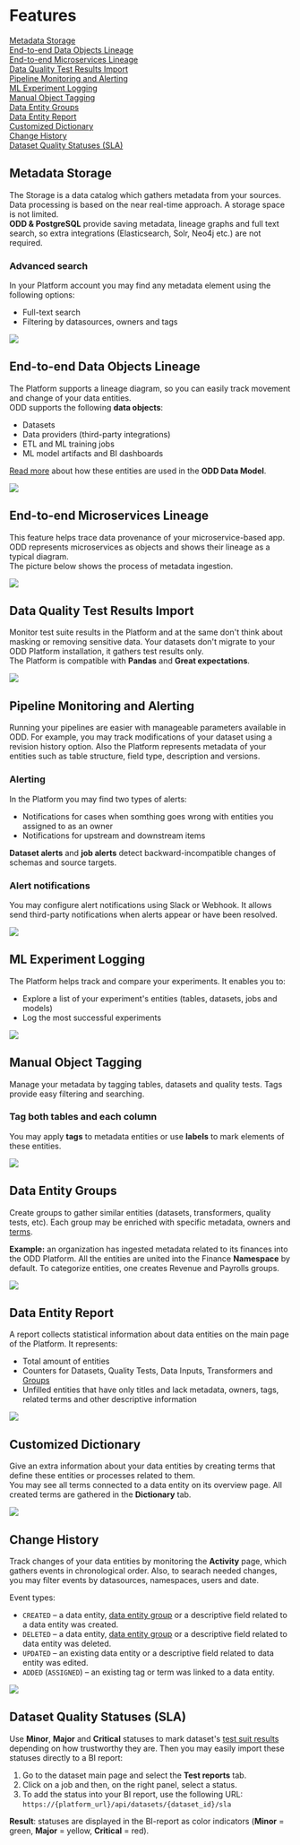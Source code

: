 # Features
[Metadata Storage](#metadata-storage) \
[End-to-end Data Objects Lineage](#end-to-end-data-objects-lineage) \
[End-to-end Microservices Lineage](#end-to-end-microservices-lineage) \
[Data Quality Test Results Import](#data-quality-test-results-import) \
[Pipeline Monitoring and Alerting](#pipeline-monitoring-and-alerting) \
[ML Experiment Logging](#ml-experiment-logging) \
[Manual Object Tagging](#manual-object-tagging) \
[Data Entity Groups](#data-entity-groups) \
[Data Entity Report](#data-entity-report) \
[Customized Dictionary](#customized-dictionary) \
[Change History](#change-history) \
[Dataset Quality Statuses (SLA)](#dataset-quality-statuses-sla) 

## Metadata Storage 
The Storage is a data catalog which gathers metadata from your sources. Data processing is based on the near real-time approach.  A storage space is not limited. \
**ODD & PostgreSQL** provide saving metadata, lineage graphs and full text search, so extra integrations (Elasticsearch, Solr, Neo4j etc.) are not required.   
### Advanced search 
In your Platform account you may find any metadata element using the following options:
* Full-text search 
* Filtering by datasources, owners and tags

![](.gitbook/img/storage.gif)

## End-to-end Data Objects Lineage
The Platform supports a lineage diagram, so you can easily track movement and change of your data entities. \
ODD supports the following **data objects**: 
* Datasets
* Data providers (third-party integrations)
* ETL and ML training jobs
* ML model artifacts and BI dashboards

[Read more](https://github.com/opendatadiscovery/opendatadiscovery-specification/blob/main/specification/specification.md#data-model-specification) about how these entities are used in the **ODD Data Model**.

![](.gitbook/img/lineage.gif)

## End-to-end Microservices Lineage 
This feature helps trace data provenance of your microservice-based app. ODD represents microservices as objects and shows their lineage as a typical diagram. \
The picture below shows the process of metadata ingestion.

![](.gitbook/img/microservices_lineage.png)

## Data Quality Test Results Import
Monitor test suite results in the Platform and at the same don't think about masking or removing sensitive data. Your datasets don't migrate to your ODD Platform installation, it gathers test results only. \
The Platform is compatible with **Pandas** and **Great expectations**.

![](.gitbook/img/dqtest.gif)

## Pipeline Monitoring and Alerting 
Running your pipelines are easier with manageable parameters available in ODD. For example, you may track modifications of your dataset using a revision history option. Also the Platform represents metadata of your entities such as table structure, field type, description and versions.
### Alerting 
In the Platform you may find two types of alerts: 
* Notifications for cases when somthing goes wrong with entities you assigned to as an owner
* Notifications for upstream and downstream items

**Dataset alerts** and **job alerts** detect backward-incompatible changes of schemas and source targets.

### Alert notifications
You may configure alert notifications using Slack or Webhook. It allows send third-party notifications when alerts appear or have been resolved.    

![](.gitbook/img/alerting.gif)

## ML Experiment Logging 
The Platform helps track and compare your experiments. It enables you to:
* Explore a list of your experiment's entities (tables, datasets, jobs and models)
* Log the most successful experiments

![](.gitbook/img/logging.gif)

## Manual Object Tagging 
Manage your metadata by tagging tables, datasets and quality tests. Tags provide easy filtering and searching.

### Tag both tables and each column
You may apply **tags** to metadata entities or use **labels** to mark elements of these entities.

![](.gitbook/img/tagging.gif)

## Data Entity Groups
Create groups to gather similar entities (datasets, transformers, quality tests, etc). Each group may be enriched with specific metadata, owners and [terms](#customized-dictionary).

**Example:** an organization has ingested metadata related to its finances into the ODD Platform. All the entities are united into the Finance **Namespace** by default. To categorize entities, one creates Revenue and Payrolls groups.

![](.gitbook/img/groups.gif)

## Data Entity Report
A report collects statistical information about data entities on the main page of the Platform. It represents:
* Total amount of entities
* Counters for Datasets, Quality Tests, Data Inputs, Transformers and [Groups](#data-entity-groups)
* Unfilled entities that have only titles and lack metadata, owners, tags, related terms and other descriptive information

![](.gitbook/img/report.png)
## Customized Dictionary
Give an extra information about your data entities by creating terms that define these entities or processes related to them.\
You may see all terms connected to a data entity on its overview page. All created terms are gathered in the **Dictionary** tab.

![](.gitbook/img/terms.gif)

## Change History
Track changes of your data entities by monitoring the **Activity** page, which gathers events in chronological order. Also, to searach needed changes, you may filter events by datasources, namespaces, users and date.

Event types:
* `CREATED` – a data entity, [data entity group](#data-entity-groups) or a descriptive field related to a data entity was created. 
* `DELETED` – a data entity, [data entity group](#data-entity-groups) or a descriptive field related to data entity was deleted.
* `UPDATED` – an existing data entity or a descriptive field related to  data entity was edited.
* `ADDED` (`ASSIGNED`) – an existing tag or term was linked to a data entity.

![](.gitbook/img/activity.gif)
## Dataset Quality Statuses (SLA)
Use **Minor**, **Major** and **Critical** statuses to mark dataset's [test suit results](#data-quality-test-results-import) depending on how trustworthy they are. Then you may easily import these statuses directly to a BI report:
1. Go to the dataset main page and select the **Test reports** tab.
2. Click on a job and then, on the right panel, select a status.
3. To add the status into your BI report, use the following URL: `https://{platform_url}/api/datasets/{dataset_id}/sla`

**Result**: statuses are displayed in the BI-report as color indicators (**Minor** = green, **Major** = yellow, **Critical** = red). 

<!---
## Federation Data Catalog
> :exclamation: Coming soon! The description below is for informational purposes only.

The Catalog is a tool which helps to bring distributed catalogs together in the Platform. \
\
**How it works.** You connect each catalog to the Platform &rarr; It pulls the data without postprocessing (statistics creation and data cleansing are not supported) to save in ODD servers &rarr; The data from each source automatically occurs in a Platform account. \
\
To collect data from decentralized sources ODD uses a pull strategy ([read more](Adapters.md) about the strategies). \
To connect your data sources with the Platform use the [API](https://github.com/opendatadiscovery/odd-platform/tree/main/odd-platform-specification). 

| Object name | Description |
| --- | ----------- |
| **DataInput** | Title |
| **DataInput** | Title |
![](.gitbook/img/lineage.gif) 
-->
